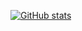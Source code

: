 
[![GitHub stats](https://github-readme-stats.vercel.app/api?username=FilippoL&show_icons=true&theme=outrun&include_all_commits=true&count_private=true&hide_title=true&layout=compact)](https://github.com/FilippoL/github-readme-stats)

<!--
**FilippoL/FilippoL** is a ✨ _special_ ✨ repository because its `README.md` (this file) appears on your GitHub profile.

Here are some ideas to get you started:

- 🔭 I’m currently working on ...
- 🌱 I’m currently learning ...
- 👯 I’m looking to collaborate on ...
- 🤔 I’m looking for help with ...
- 💬 Ask me about ...
- 📫 How to reach me: ...
- 😄 Pronouns: ...
- ⚡ Fun fact: ...
-->
